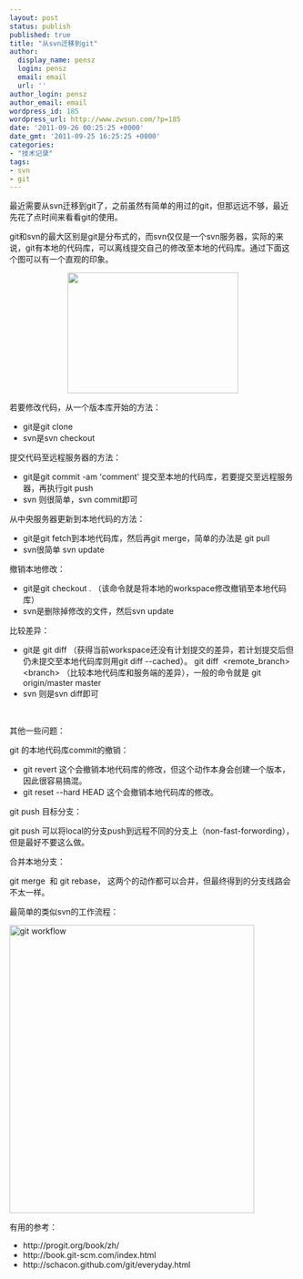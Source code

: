 ```yaml
---
layout: post
status: publish
published: true
title: "从svn迁移到git"
author:
  display_name: pensz
  login: pensz
  email: email
  url: ''
author_login: pensz
author_email: email
wordpress_id: 185
wordpress_url: http://www.zwsun.com/?p=185
date: '2011-09-26 00:25:25 +0000'
date_gmt: '2011-09-25 16:25:25 +0000'
categories:
- "技术记录"
tags:
- svn
- git
---
```

<p>最近需要从svn迁移到git了，之前虽然有简单的用过的git，但那远远不够，最近先花了点时间来看看git的使用。</p>
<p>git和svn的最大区别是git是分布式的，而svn仅仅是一个svn服务器，实际的来说，git有本地的代码库，可以离线提交自己的修改至本地的代码库。通过下面这个图可以有一个直观的印象。</p>
<p style="text-align: center;"><a href="http://www.zwsun.com/wp-content/uploads/2011/09/git.png" target="_blank"><img class="aligncenter size-medium wp-image-192" title="git" src="http://www.zwsun.com/wp-content/uploads/2011/09/git-300x212.png" alt="" width="300" height="212" /></a></p>
<p>若要修改代码，从一个版本库开始的方法：</p>
<ul>
<li>git是git clone</li>
<li>svn是svn checkout</li>
</ul>
<p>提交代码至远程服务器的方法：</p>
<ul>
<li> git是git commit -am 'comment' 提交至本地的代码库，若要提交至远程服务器，再执行git push</li>
<li> svn 则很简单，svn commit即可</li>
</ul>
<p>从中央服务器更新到本地代码的方法：</p>
<ul>
<li> git是git fetch到本地代码库，然后再git merge，简单的办法是 git pull</li>
<li> svn很简单 svn update</li>
</ul>
<p>撤销本地修改：</p>
<ul>
<li> git是git checkout . （该命令就是将本地的workspace修改撤销至本地代码库）</li>
<li> svn是删除掉修改的文件，然后svn update</li>
</ul>
<p>比较差异：</p>
<ul>
<li>git是 git diff （获得当前workspace还没有计划提交的差异，若计划提交后但仍未提交至本地代码库则用git diff --cached）。 git diff  &lt;remote_branch&gt; &lt;branch&gt; （比较本地代码库和服务端的差异），一般的命令就是 git origin/master master</li>
<li>svn 则是svn diff即可</li>
</ul>
<p>&nbsp;</p>
<p>其他一些问题：</p>
<p>git 的本地代码库commit的撤销：</p>
<ul>
<li>git revert 这个会撤销本地代码库的修改，但这个动作本身会创建一个版本，因此很容易搞混。</li>
<li>git reset --hard HEAD 这个会撤销本地代码库的修改。</li>
</ul>
<p>git push 目标分支：</p>
<p>git push 可以将local的分支push到远程不同的分支上（non-fast-forwording），但是最好不要这么做。</p>
<p>合并本地分支：</p>
<p>git merge  和 git rebase， 这两个的动作都可以合并，但最终得到的分支线路会不太一样。</p>
<p>最简单的类似svn的工作流程：</p>
<p><img class="alignnone" title="git workflow" src="http://progit.org/figures/ch5/18333fig0511-tn.png" alt="git workflow" width="430" height="506" /></p>
<p>有用的参考：</p>
<ul>
<li>http://progit.org/book/zh/</li>
<li>http://book.git-scm.com/index.html</li>
<li>http://schacon.github.com/git/everyday.html</li>
</ul>
